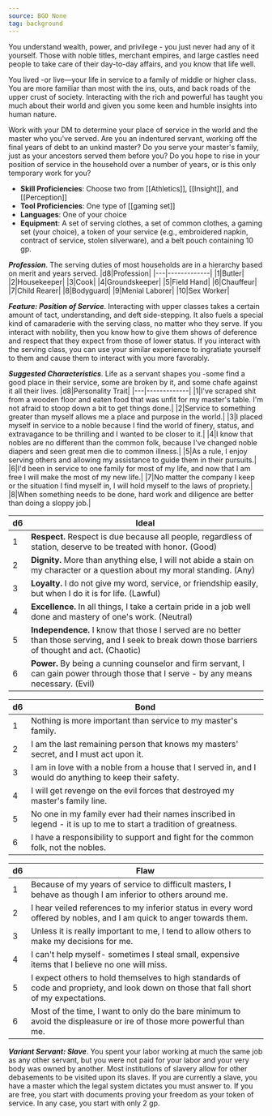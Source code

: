 ```yaml
---
source: BGO None
tag: background
---
```


You understand wealth, power, and privilege - you just never had any of it yourself. Those with noble titles, merchant empires, and large castles need people to take care of their day-to-day affairs, and you know that life well.

You lived -or live—your life in service to a family of middle or higher class. You are more familiar than most with the ins, outs, and back roads of the upper crust of society. Interacting with the rich and powerful has taught you much about their world and given you some keen and humble insights into human nature.

Work with your DM to determine your place of service in the world and the master who you've served. Are you an indentured servant, working off the final years of debt to an unkind master? Do you serve your master's family, just as your ancestors served them before you? Do you hope to rise in your position of service in the household over a number of years, or is this only temporary work for you?


- **Skill Proficiencies**: Choose two from [[Athletics]], [[Insight]], and [[Perception]]
- **Tool Proficiencies**: One type of [[gaming set]]
- **Languages**: One of your choice
- **Equipment**: A set of serving clothes, a set of common clothes, a gaming set (your choice), a token of your service (e.g., embroidered napkin, contract of service, stolen silverware), and a belt pouch containing 10 gp.


**_Profession_**. The serving duties of most households are in a hierarchy based on merit and years served.
|d8|Profession|
|---|-------------|
|1|Butler|
|2|Housekeeper|
|3|Cook|
|4|Groundskeeper|
|5|Field Hand|
|6|Chauffeur|
|7|Child Rearer|
|8|Bodyguard|
|9|Menial Laborer|
|10|Sex Worker|


**_Feature: Position of Service_**. Interacting with upper classes takes a certain amount of tact, understanding, and deft side-stepping. It also fuels a special kind of camaraderie with the serving class, no matter who they serve. If you interact with nobility, then you know how to give them shows of deference and respect that they expect from those of lower status. If you interact with the serving class, you can use your similar experience to ingratiate yourself to them and cause them to interact with you more favorably.

**_Suggested Characteristics_**. Life as a servant shapes you -some find a good place in their service, some are broken by it, and some chafe against it all their lives.
|d8|Personality Trait|
|---|-------------|
|1|I've scraped shit from a wooden floor and eaten food that was unfit for my master's table. I'm not afraid to stoop down a bit to get things done.|
|2|Service to something greater than myself allows me a place and purpose in the world.|
|3|I placed myself in service to a noble because I find the world of finery, status, and extravagance to be thrilling and I wanted to be closer to it.|
|4|I know that nobles are no different than the common folk, because I've changed noble diapers and seen great men die to common illness.|
|5|As a rule, I enjoy serving others and allowing my assistance to guide them in their pursuits.|
|6|I'd been in service to one family for most of my life, and now that I am free I will make the most of my new life.|
|7|No matter the company I keep or the situation I find myself in, I will hold myself to the laws of propriety.|
|8|When something needs to be done, hard work and diligence are better than doing a sloppy job.|

|d6|Ideal|
|---|-------------|
|1|**Respect.** Respect is due because all people, regardless of station, deserve to be treated with honor. (Good)|
|2|**Dignity.** More than anything else, I will not abide a stain on my character or a question about my moral standing. (Any)|
|3|**Loyalty.** I do not give my word, service, or friendship easily, but when I do it is for life. (Lawful)|
|4|**Excellence.** In all things, I take a certain pride in a job well done and mastery of one's work. (Neutral)|
|5|**Independence.** I know that those I served are no better than those serving, and I seek to break down those barriers of thought and act. (Chaotic)|
|6|**Power.** By being a cunning counselor and firm servant, I can gain power through those that I serve - by any means necessary. (Evil)|

|d6|Bond|
|---|-------------|
|1|Nothing is more important than service to my master's family.|
|2|I am the last remaining person that knows my masters' secret, and I must act upon it.|
|3|I am in love with a noble from a house that I served in, and I would do anything to keep their safety.|
|4|I will get revenge on the evil forces that destroyed my master's family line.|
|5|No one in my family ever had their names inscribed in legend - it is up to me to start a tradition of greatness.|
|6|I have a responsibility to support and fight for the common folk, not the nobles.|

|d6|Flaw|
|---|-------------|
|1|Because of my years of service to difficult masters, I behave as though I am inferior to others around me.|
|2|I hear veiled references to my inferior status in every word offered by nobles, and I am quick to anger towards them.|
|3|Unless it is really important to me, I tend to allow others to make my decisions for me.|
|4|I can't help myself- sometimes I steal small, expensive items that I believe no one will miss.|
|5|I expect others to hold themselves to high standards of code and propriety, and look down on those that fall short of my expectations.|
|6|Most of the time, I want to only do the bare minimum to avoid the displeasure or ire of those more powerful than me.|


**_Variant Servant: Slave_**. You spent your labor working at much the same job as any other servant, but you were not paid for your labor and your very body was owned by another. Most institutions of slavery allow for other debasements to be visited upon its slaves.
If you are currently a slave, you have a master which the legal system dictates you must answer to. If you are free, you start with documents proving your freedom as your token of service. In any case, you start with only 2 gp.
